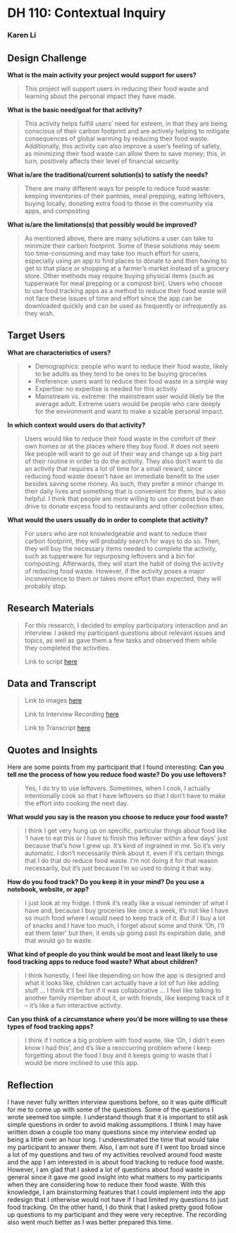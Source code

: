 # DH 110: Contextual Inquiry
### Karen Li

## Design Challenge
**What is the main activity your project would support for users?**
> This project will support users in reducing their food waste and learning about the personal impact they have made. 

**What is the basic need/goal for that activity?**
> This activity helps fulfill users’ need for esteem, in that they are being conscious of their carbon footprint and are actively helping to mitigate consequences of global warming by reducing their food waste. Additionally, this activity can also improve a user’s feeling of safety, as minimizing their food waste can allow them to save money; this, in turn, positively affects their level of financial security.

**What is/are the traditional/current solution(s) to satisfy the needs?**
> There are many different ways for people to reduce food waste: keeping inventories of their pantries, meal prepping, eating leftovers, buying locally, donating extra food to those in the community via apps, and composting

**What is/are the limitations(s) that possibly would be improved?**
> As mentioned above, there are many solutions a user can take to minimize their carbon footprint. Some of these solutions may seem too time-consuming and may take too much effort for users, especially using an app to find places to donate to and then having to get to that place or shopping at a farmer’s market instead of a grocery store. Other methods may require buying physical items (such as tupperware for meal prepping or a compost bin). Users who choose to use food tracking apps as a method to reduce their food waste will not face these issues of time and effort since the app can be downloaded quickly and can be used as frequently or infrequently as they wish.

## Target Users
**What are characteristics of users?**
> - Demographics: people who want to reduce their food waste, likely to be adults as they tend to be ones to be buying groceries
> - Preference: users want to reduce their food waste in a simple way
> - Expertise: no expertise is needed for this activity
> - Mainstream vs. extreme: the mainstream user would likely be the average adult. Extreme users would be people who care deeply for the environment and want to make a sizable personal impact. 

**In which context would users do that activity?**
> Users would like to reduce their food waste in the comfort of their own homes or at the places where they buy food. It does not seem like people will want to go out of their way and change up a big part of their routine in order to do the activity. They also don’t want to do an activity that requires a lot of time for a small reward, since reducing food waste doesn’t have an immediate benefit to the user besides saving some money. As such, they prefer a minor change in their daily lives and something that is convenient for them, but is also helpful. I think that people are more willing to use compost bins than drive to donate excess food to restaurants and other collection sites. 

**What would the users usually do in order to complete that activity?**
> For users who are not knowledgeable and want to reduce their carbon footprint, they will probably search for ways to do so. Then, they will buy the necessary items needed to complete the activity, such as tupperware for repurposing leftovers and a bin for composting. Afterwards, they will start the habit of doing the activity of reducing food waste. However, if the activity poses a major inconvenience to them or takes more effort than expected, they will probably stop. 

## Research Materials
> For this research, I decided to employ participatory interaction and an interview. I asked my participant questions about relevant issues and topics, as well as gave them a few tasks and observed them while they completed the activities.
> 
> Link to script <a href="https://docs.google.com/document/d/1lr7UbHLU1jhvqFx22bfzu4djqPdj1T988LOjIvcIE6M/edit?usp=sharing">here</a>

## Data and Transcript
> Link to images <a href="https://drive.google.com/drive/folders/1B4zeDG8FU6p1RDo4NH0Nu58Onlb4iDrS?usp=sharing">here</a>
> 
> Link to Interview Recording <a href="https://drive.google.com/file/d/1OYeRpysOB1N7lZFRJLd-04zElThlKehP/view?usp=sharing">here</a>
> 
> Link to Transcript <a href="https://docs.google.com/document/d/1xWGuABdWutyqKQAi5qKhqv_LsHjmVUy0dZhqE4orLbk/edit?usp=sharing">here</a>

## Quotes and Insights 
Here are some points from my participant that I found interesting: 
**Can you tell me the process of how you reduce food waste? Do you use leftovers?**
> Yes, I do try to use leftovers. Sometimes, when I cook, I actually intentionally cook so that I have leftovers so that I don’t have to make the effort into cooking the next day.

**What would you say is the reason you choose to reduce your food waste?**
> I think I get very hung up on specific, particular things about food like ‘I have to eat this or I have to finish this leftover within a few days’ just because that’s how I grew up. It’s kind of ingrained in me. So it’s very automatic. I don’t necessarily think about it, even if it’s certain things that I do that do reduce food waste. I’m not doing it for that reason necessarily, but it’s just because I’m so used to doing it that way.

**How do you food track? Do you keep it in your mind? Do you use a notebook, website, or app?**
> I just look at my fridge. I think it’s really like a visual reminder of what I have and, because I buy groceries like once a week, it’s not like I have so much food where I would need to keep track of it. But if I buy a lot of snacks and I have too much, I forget about some and think ‘Oh, I’ll eat them later’ but then, it ends up going past its expiration date, and that would go to waste.

**What kind of people do you think would be most and least likely to use food tracking apps to reduce food waste? What about children?**
> I think honestly, I feel like depending on how the app is designed and what it looks like, children can actually have a lot of fun like adding stuff … I think it’ll be fun if it was collaborative … I feel like talking to another family member about it, or with friends, like keeping track of it – it’s like a fun interactive activity.

**Can you think of a circumstance where you’d be more willing to use these types of food tracking apps?**
> I think if I notice a big problem with food waste, like ‘Oh, I didn’t even know I had this’, and it’s like a reoccurring problem where I keep forgetting about the food I buy and it keeps going to waste that I would be more inclined to use this app.


## Reflection 
I have never fully written interview questions before, so it was quite difficult for me to come up with some of the questions. Some of the questions I wrote seemed too simple. I understand though that it is important to still ask simple questions in order to avoid making assumptions. I think I may have written down a couple too many questions since my interview ended up being a little over an hour long. I underestimated the time that would take my participant to answer them. Also, I am not sure if I went too broad since a lot of my questions and two of my activities revolved around food waste and the app I am interested in is about food tracking to reduce food waste. However, I am glad that I asked a lot of questions about food waste in general since it gave me good insight into what matters to my participants when they are considering how to reduce their food waste. With this knowledge, I am brainstorming features that I could implement into the app redesign that I otherwise would not have if I had limited my questions to just food tracking. On the other hand, I do think that I asked pretty good follow up questions to my participant and they were very receptive. The recording also went much better as I was better prepared this time. 
